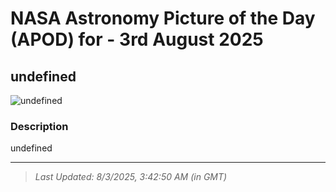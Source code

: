 
# NASA Astronomy Picture of the Day (APOD) for - 3rd August 2025
## undefined

![undefined](undefined)

### Description
undefined

---
> _Last Updated: 8/3/2025, 3:42:50 AM (in GMT)_
